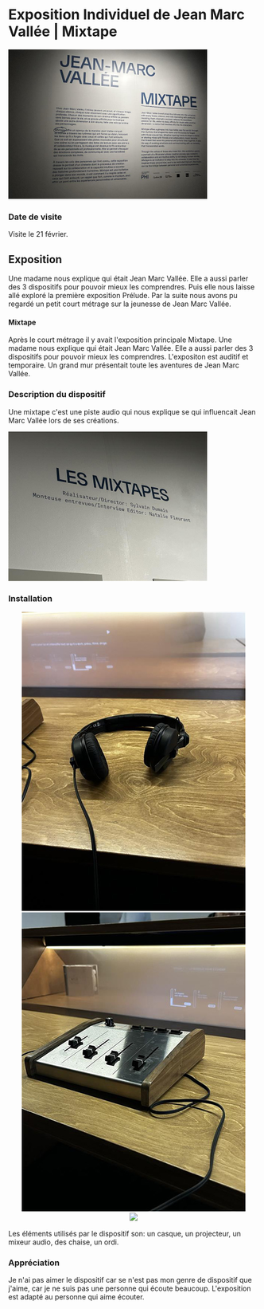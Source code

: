 # Exposition Individuel de Jean Marc Vallée | Mixtape

<img src="../exposition_individuel/medias/jean-marc-valle.jpg" width="400px" >

### Date de visite

Visite le 21 février.


## Exposition

Une madame nous explique qui était Jean Marc Vallée. Elle a aussi parler des 3 dispositifs pour pouvoir mieux les comprendres. Puis elle nous laisse allé exploré la première exposition Prélude. Par la suite nous avons pu regardé un petit court métrage sur la jeunesse de Jean Marc Vallée. 

#### Mixtape

Après le court métrage il y avait l'exposition principale Mixtape. Une madame nous explique qui était Jean Marc Vallée. Elle a aussi parler des 3 dispositifs pour pouvoir mieux les comprendres. L'expositon est auditif et temporaire. Un grand mur présentait toute les aventures de Jean Marc Vallée. 

### Description du dispositif

Une mixtape c'est une piste audio qui nous explique se qui influencait Jean Marc Vallée lors de ses créations. 

<img src="../exposition_individuel/medias/info_mixtape.jpg" width="400px" >

### Installation

<div display="flex" align="center">
<img src="../exposition_individuel/medias/ecouteur.jpg" >
<img src="../exposition_individuel/medias/mixeur.jpg" >
</div>

<div align="center">  
<img src="../exposition_individuel/medias/titre_projeté.jpg" >
</div>

Les éléments utilisés par le dispositif son: un casque, un projecteur, un mixeur audio, des chaise, un ordi.

### Appréciation

Je n'ai pas aimer le dispositif car se n'est pas mon genre de dispositif que j'aime, car je ne suis pas une personne qui écoute beaucoup. L'exposition est adapté au personne qui aime écouter.
